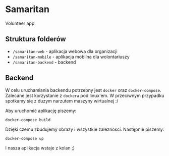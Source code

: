 # Samaritan
Volunteer app

## Struktura folderów
- `/samaritan-web` - aplikacja webowa dla organizacji
- `/samaritan-mobile` - aplikacja mobilna dla wolontariuszy
- `/samaritan-backend` - backend

## Backend
W celu uruchamiania backendu potrzebny jest `docker` oraz `docker-compose`. Zalecane jest korzystanie z `dockera` pod linux'em. W przeciwnym przypadku spotkamy się z duzym narzutem maszyny wirtualnej :/

Aby uruchomić aplikację piszemy: 
```
docker-compose build
```
Dzięki czemu zbudujemy obrazy i wszystkie zaleznosci.
Następnie piszemy:
```
docker-compose up
```
I nasza aplikacja wstaje z kolan ;)
